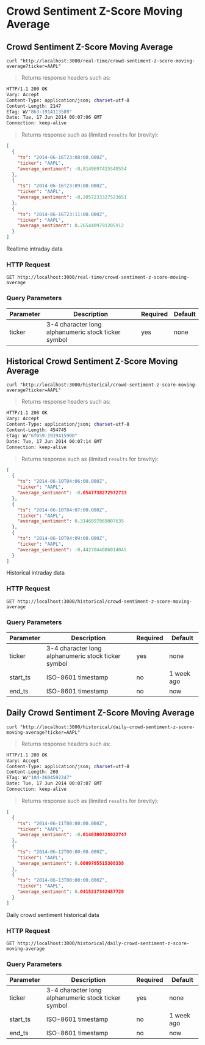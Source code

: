 
# Crowd Sentiment Z-Score Moving Average


## Crowd Sentiment Z-Score Moving Average

```shell
curl "http://localhost:3000/real-time/crowd-sentiment-z-score-moving-average?ticker=AAPL"
```

> Returns response headers such as:

```bash
HTTP/1.1 200 OK
Vary: Accept
Content-Type: application/json; charset=utf-8
Content-Length: 2147
ETag: W/"863-1914113589"
Date: Tue, 17 Jun 2014 00:07:06 GMT
Connection: keep-alive


```

> Returns response such as (limited `results` for brevity):

```json
[
  {
    "ts": "2014-06-16T23:08:00.000Z",
    "ticker": "AAPL",
    "average_sentiment": -0.8149697415548554
  },
  {
    "ts": "2014-06-16T23:09:00.000Z",
    "ticker": "AAPL",
    "average_sentiment": -0.2057233327523651
  },
  {
    "ts": "2014-06-16T23:11:00.000Z",
    "ticker": "AAPL",
    "average_sentiment": 0.2654409791205912
  }
]
```

Realtime intraday data

### HTTP Request

`GET http://localhost:3000/real-time/crowd-sentiment-z-score-moving-average`

### Query Parameters

Parameter | Description | Required | Default
--------- | ----------- | -------- | -------
ticker | 3-4 character long alphanumeric stock ticker symbol | yes | none



## Historical Crowd Sentiment Z-Score Moving Average

```shell
curl "http://localhost:3000/historical/crowd-sentiment-z-score-moving-average?ticker=AAPL"
```

> Returns response headers such as:

```bash
HTTP/1.1 200 OK
Vary: Accept
Content-Type: application/json; charset=utf-8
Content-Length: 454745
ETag: W/"6f059-1919415900"
Date: Tue, 17 Jun 2014 00:07:14 GMT
Connection: keep-alive


```

> Returns response such as (limited `results` for brevity):

```json
[
  {
    "ts": "2014-06-10T04:06:00.000Z",
    "ticker": "AAPL",
    "average_sentiment": -0.0547738272972733
  },
  {
    "ts": "2014-06-10T04:07:00.000Z",
    "ticker": "AAPL",
    "average_sentiment": 0.3146097069007635
  },
  {
    "ts": "2014-06-10T04:09:00.000Z",
    "ticker": "AAPL",
    "average_sentiment": -0.4427044086014045
  }
]
```

Historical intraday data

### HTTP Request

`GET http://localhost:3000/historical/crowd-sentiment-z-score-moving-average`

### Query Parameters

Parameter | Description | Required | Default
--------- | ----------- | -------- | -------
ticker | 3-4 character long alphanumeric stock ticker symbol | yes | none
start_ts | ISO-8601 timestamp | no | 1 week ago
end_ts | ISO-8601 timestamp | no | now


## Daily Crowd Sentiment Z-Score Moving Average

```shell
curl "http://localhost:3000/historical/daily-crowd-sentiment-z-score-moving-average?ticker=AAPL"
```

> Returns response headers such as:

```bash
HTTP/1.1 200 OK
Vary: Accept
Content-Type: application/json; charset=utf-8
Content-Length: 269
ETag: W/"10d-2604592247"
Date: Tue, 17 Jun 2014 00:07:07 GMT
Connection: keep-alive


```

> Returns response such as (limited `results` for brevity):

```json
[
  {
    "ts": "2014-06-11T00:00:00.000Z",
    "ticker": "AAPL",
    "average_sentiment": -0.0146300328022747
  },
  {
    "ts": "2014-06-12T00:00:00.000Z",
    "ticker": "AAPL",
    "average_sentiment": 0.0009795515308338
  },
  {
    "ts": "2014-06-13T00:00:00.000Z",
    "ticker": "AAPL",
    "average_sentiment": 0.0415217342487728
  }
]
```

Daily crowd sentiment historical data

### HTTP Request

`GET http://localhost:3000/historical/daily-crowd-sentiment-z-score-moving-average`

### Query Parameters

Parameter | Description | Required | Default
--------- | ----------- | -------- | -------
ticker | 3-4 character long alphanumeric stock ticker symbol | yes | none
start_ts | ISO-8601 timestamp | no | 1 week ago
end_ts | ISO-8601 timestamp | no | now
